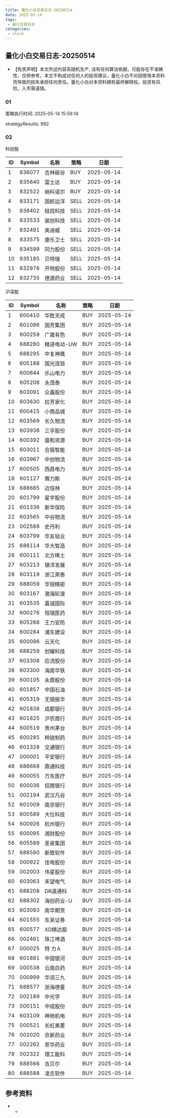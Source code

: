 ```yaml
---
title: 量化小白交易日志-20250514
date: 2025-05-14
tags:
 - 量化交易日志
categories: 
 - stock
---
```


## 量化小白交易日志-20250514

- 【免责声明】本文所述内容系随机生产, 没有任何算法依据，可能存在不准确性，仅供参考。本文不构成对任何人的投资建议，量化小白不对因使用本资料而导致的损失承担任何责任。量化小白对本资料拥有最终解释权。投资有风险，入市需谨慎。

### 01

策略执行时间: 2025-05-14 15:59:14

strategyResults: 992

### 02

科创股

|ID|Symbol|名称|策略|日期|
| ---- | ---- | ---- | ---- | ---- |
|1|836077|吉林碳谷|BUY|2025-05-14|
|2|835640|富士达|BUY|2025-05-14|
|3|832522|纳科诺尔|BUY|2025-05-14|
|4|833171|国航远洋|SELL|2025-05-14|
|5|838402|硅烷科技|SELL|2025-05-14|
|6|833533|骏创科技|SELL|2025-05-14|
|7|832491|奥迪威|SELL|2025-05-14|
|8|833575|康乐卫士|SELL|2025-05-14|
|9|834599|同力股份|SELL|2025-05-14|
|10|835185|贝特瑞|SELL|2025-05-14|
|11|832978|开特股份|SELL|2025-05-14|
|12|832735|德源药业|SELL|2025-05-14|

沪深股

|ID|Symbol|名称|策略|日期|
| ---- | ---- | ---- | ---- | ---- |
|1|600410|华胜天成|BUY|2025-05-14|
|2|601086|国芳集团|BUY|2025-05-14|
|3|600259|广晟有色|BUY|2025-05-14|
|4|688280|精进电动-UW|BUY|2025-05-14|
|5|688295|中复神鹰|BUY|2025-05-14|
|6|605188|国光连锁|BUY|2025-05-14|
|7|600644|乐山电力|BUY|2025-05-14|
|8|605208|永茂泰|BUY|2025-05-14|
|9|603091|众鑫股份|BUY|2025-05-14|
|10|603630|拉芳家化|BUY|2025-05-14|
|11|600415|小商品城|BUY|2025-05-14|
|12|603569|长久物流|BUY|2025-05-14|
|13|603938|三孚股份|BUY|2025-05-14|
|14|600392|盛和资源|BUY|2025-05-14|
|15|603011|合锻智能|BUY|2025-05-14|
|16|603967|中创物流|BUY|2025-05-14|
|17|600505|西昌电力|BUY|2025-05-14|
|18|601127|赛力斯|BUY|2025-05-14|
|19|688685|迈信林|BUY|2025-05-14|
|20|601799|星宇股份|BUY|2025-05-14|
|21|601336|新华保险|BUY|2025-05-14|
|22|603565|中谷物流|BUY|2025-05-14|
|23|002588|史丹利|BUY|2025-05-14|
|24|603799|华友钴业|BUY|2025-05-14|
|25|688114|华大智造|BUY|2025-05-14|
|26|600111|北方稀土|BUY|2025-05-14|
|27|603213|镇洋发展|BUY|2025-05-14|
|28|603119|浙江荣泰|BUY|2025-05-14|
|29|688059|华锐精密|BUY|2025-05-14|
|30|603167|渤海轮渡|BUY|2025-05-14|
|31|603535|嘉诚国际|BUY|2025-05-14|
|32|600276|恒瑞医药|BUY|2025-05-14|
|33|605268|王力安防|BUY|2025-05-14|
|34|600284|浦东建设|BUY|2025-05-14|
|35|600096|云天化|BUY|2025-05-14|
|36|688259|创耀科技|BUY|2025-05-14|
|37|603308|应流股份|BUY|2025-05-14|
|38|603300|海南华铁|BUY|2025-05-14|
|39|600105|永鼎股份|BUY|2025-05-14|
|40|601857|中国石油|BUY|2025-05-14|
|41|605319|无锡振华|BUY|2025-05-14|
|42|601838|成都银行|BUY|2025-05-14|
|43|601825|沪农商行|BUY|2025-05-14|
|44|600519|贵州茅台|BUY|2025-05-14|
|45|600285|羚锐制药|BUY|2025-05-14|
|46|601328|交通银行|BUY|2025-05-14|
|47|000001|平安银行|BUY|2025-05-14|
|48|688668|鼎通科技|BUY|2025-05-14|
|49|600055|万东医疗|BUY|2025-05-14|
|50|600036|招商银行|BUY|2025-05-14|
|51|002194|武汉凡谷|BUY|2025-05-14|
|52|601009|南京银行|BUY|2025-05-14|
|53|600589|大位科技|BUY|2025-05-14|
|54|600926|杭州银行|BUY|2025-05-14|
|55|600095|湘财股份|BUY|2025-05-14|
|56|605589|圣泉集团|BUY|2025-05-14|
|57|688590|新致软件|BUY|2025-05-14|
|58|000922|佳电股份|BUY|2025-05-14|
|59|002003|伟星股份|BUY|2025-05-14|
|60|603063|禾望电气|BUY|2025-05-14|
|61|688208|DR道通科|BUY|2025-05-14|
|62|688302|海创药业-U|BUY|2025-05-14|
|63|603093|南华期货|BUY|2025-05-14|
|64|601555|东吴证券|BUY|2025-05-14|
|65|600577|XD精达股|BUY|2025-05-14|
|66|002461|珠江啤酒|BUY|2025-05-14|
|67|000025|特  力Ａ|BUY|2025-05-14|
|68|601881|中国银河|BUY|2025-05-14|
|69|000538|云南白药|BUY|2025-05-14|
|70|000999|华润三九|BUY|2025-05-14|
|71|688577|浙海德曼|BUY|2025-05-14|
|72|002189|中光学|BUY|2025-05-14|
|73|000151|中成股份|BUY|2025-05-14|
|74|603109|神驰机电|BUY|2025-05-14|
|75|000521|长虹美菱|BUY|2025-05-14|
|76|002020|京新药业|BUY|2025-05-14|
|77|002262|恩华药业|BUY|2025-05-14|
|78|002322|理工能科|BUY|2025-05-14|
|79|688566|吉贝尔|BUY|2025-05-14|
|80|688588|凌志软件|BUY|2025-05-14|

## 参考资料

- -